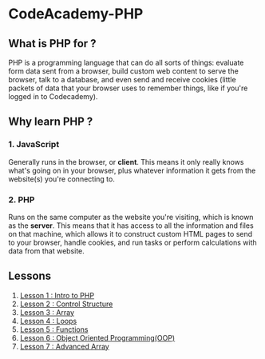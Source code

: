 # CodeAcademy-PHP

## What is PHP for ?
PHP is a programming language that can do all sorts of things: evaluate form data sent from a browser, build custom web content to serve the browser, talk to a database, and even send and receive cookies (little packets of data that your browser uses to remember things, like if you're logged in to Codecademy).

## Why learn PHP ? 

### 1. JavaScript
Generally runs in the browser, or **client**. This means it only really knows what's going on in your browser, plus whatever information it gets from the website(s) you're connecting to.

### 2. PHP
Runs on the same computer as the website you're visiting, which is known as the **server**. This means that it has access to all the information and files on that machine, which allows it to construct custom HTML pages to send to your browser, handle cookies, and run tasks or perform calculations with data from that website.

## Lessons 
1. [Lesson 1 : Intro to PHP](https://github.com/yclim95/CodeAcademy-PHP/tree/master/Level1_introduction_to_php) 
2. [Lesson 2 : Control Structure](https://github.com/yclim95/CodeAcademy-PHP/tree/master/Level2_control_flow)
3. [Lesson 3 : Array](https://github.com/yclim95/CodeAcademy-PHP/tree/master/Level3_arrays) 
4. [Lesson 4 : Loops](https://github.com/yclim95/CodeAcademy-PHP/tree/master/Level4_loop_for) 
5. [Lesson 5 : Functions](https://github.com/yclim95/CodeAcademy-PHP/tree/master/Level5_functions) 
6. [Lesson 6 : Object Oriented Programming(OOP)](https://github.com/yclim95/CodeAcademy-PHP/tree/master/Level6_object_oriented_programming)
7. [Lesson 7 : Advanced Array](https://github.com/yclim95/CodeAcademy-PHP/tree/master/Level7_advanced_array)